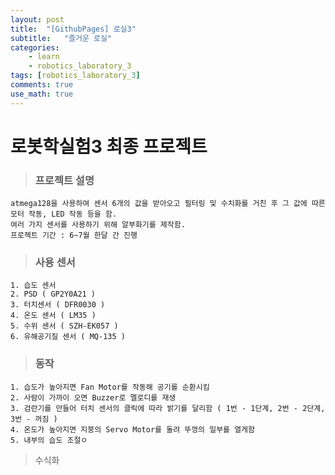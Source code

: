 ```yaml
---
layout: post
title:  "[GithubPages] 로실3"
subtitle:   "즐거운 로실"
categories: 
    - learn
    - robotics_laboratory_3
tags: [robotics_laboratory_3]
comments: true
use_math: true
---
```


# 로봇학실험3 최종 프로젝트
> ### 프로젝트 설명

    atmega128을 사용하여 센서 6개의 값을 받아오고 필터링 및 수치화를 거친 후 그 값에 따른 모터 작동, LED 작동 등을 함.
    여러 가지 센서를 사용하기 위해 알부화기를 제작함.
    프로젝트 기간 : 6~7월 한달 간 진행   
    
> ### 사용 센서
    1. 습도 센서
    2. PSD ( GP2Y0A21 )
    3. 터치센서 ( DFR0030 )
    4. 온도 센서 ( LM35 )
    5. 수위 센서 ( SZH-EK057 )
    6. 유해공기질 센서 ( MQ-135 )
    
> ### 동작
    1. 습도가 높아지면 Fan Motor를 작동해 공기를 순환시킴
    2. 사람이 가까이 오면 Buzzer로 멜로디를 재생
    3. 검란기를 만들어 터치 센서의 클릭에 따라 밝기를 달리함 ( 1번 - 1단계, 2번 - 2단계, 3번 - 꺼짐 )
    4. 온도가 높아지면 지붕의 Servo Motor를 돌려 뚜껑의 일부를 열게함
    5. 내부의 습도 조절ㅇ

> 수식화

